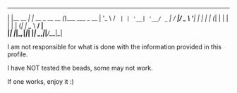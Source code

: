   _           _                _               
 | |__   __ _| |_ __ _ __ __ _(_)___  ___ _ __ 
 | '_ \ / _` | | '__| '__/ _` | / __|/ _ \ '__|
 | | | | (_| | | |  | | | (_| | \__ \  __/ |   
 |_| |_|\__,_|_|_|  |_|  \__,_|_|___/\___|_|   
                                               



I am not responsible for what is done with the information provided in this profile.


I have NOT tested the beads, some may not work.


If one works, enjoy it :)



                                                                           
